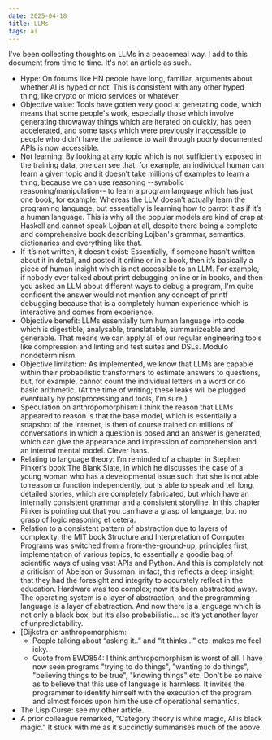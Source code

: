 ```yaml
---
date: 2025-04-18
title: LLMs
tags: ai
---
```


I've been collecting thoughts on LLMs in a peacemeal way. I add to this document from time to time. It's not an article as such.

* Hype: On forums like HN people have long, familiar, arguments about whether AI is hyped or not.
  This is consistent with any other hyped thing, like crypto or micro services or whatever.
* Objective value: Tools have gotten very good at generating code, which means that some people's work,
  especially those which involve generating throwaway things which are iterated on quickly, has been accelerated,
  and some tasks which were previously inaccessible to people who didn’t have the patience to wait through poorly
  documented APIs is now accessible.
* Not learning: By looking at any topic which is not sufficiently exposed in the training data, one can see that, for example,
  an individual human can learn a given topic and it doesn’t take millions of examples to learn a thing,
  because we can use reasoning --symbolic reasoning/manipulation-- to learn a program language which has just one book, for example.
  Whereas the LLM doesn’t actually learn the programing language, but essentially is learning how to parrot it as if it’s a human language.
  This is why all the popular models are kind of crap at Haskell and cannot speak Lojban at all,
  despite there being a complete and comprehensive book describing Lojban's grammar, semantics, dictionaries and everything like that.
* If it’s not written, it doesn’t exist: Essentially, if someone hasn’t written about it in detail, and posted it online or in a book,
  then it’s basically a piece of human insight which is not accessible to an LLM.
  For example, if nobody ever talked about print debugging online or in books,
  and then you asked an LLM about different ways to debug a program, I'm quite confident the answer would
  not mention any concept of printf debugging because that is a completely human experience which is interactive and comes from experience.
* Objective benefit: LLMs essentially turn human language into code which is digestible, analysable, translatable, summarizeable and generable.
  That means we can apply all of our regular engineering tools like compression and linting and test suites and DSLs. Modulo nondeterminism.
* Objective limitation: As implemented,
  we know that LLMs are capable within their probabilistic transformers to estimate answers to questions, but,
  for example, cannot count the individual letters in a word or do basic arithmetic.
  (At the time of writing; these leaks will be plugged eventually by postprocessing and tools, I'm sure.)
* Speculation on anthropomorphism: I think the reason that LLMs appeared to reason is that the base model,
 which is essentially a snapshot of the Internet, is then of course trained on millions of conversations in
  which a question is posed and an answer is generated,
  which can give the appearance and impression of comprehension and an internal mental model. Clever hans.
* Relating to language theory: I’m reminded of a chapter in Stephen Pinker‘s book The Blank Slate, in which he discusses
  the case of a young woman who has a developmental issue such that she is not able to reason or function independently,
  but is able to speak and tell long, detailed stories, which are completely fabricated,
  but which have an internally consistent grammar and a consistent storyline.
  In this chapter Pinker is pointing out that you can have a grasp of language, but no grasp of logic reasoning et cetera.
* Relation to a consistent pattern of abstraction due to layers of complexity:
 the MIT book Structure and Interpretation of Computer Programs was switched from a from-the-ground-up, principles first,
  implementation of various topics, to essentially a goodie bag of scientific ways of using vast APIs and Python.
  And this is completely not a criticism of Abelson or Sussman: in fact, this reflects a deep insight;
  that they had the foresight and integrity to accurately reflect in the education.
  Hardware was too complex; now it’s been abstracted away. The operating system is a
  layer of abstraction, and the programming language is a layer of abstraction.
  And now there is a language which is not only a black box, but it’s also probabilistic... so it’s yet another layer of unpredictability.
* [Dijkstra on anthropomorphism:
    * People talking about “asking it..” and “it thinks…” etc. makes me feel icky.
    * Quote from EWD854: I think anthropomorphism is worst of all. I have now seen programs "trying to do things", "wanting to do things", "believing things to be true", "knowing things" etc. Don't be so naive as to believe that this use of language is harmless. It invites the programmer to identify himself with the execution of the program and almost forces upon him the use of operational semantics.
* The Lisp Curse: see my other article.
* A prior colleague remarked, "Category theory is white magic, AI is black magic." It stuck with me as it succinctly summarises much of the above.
